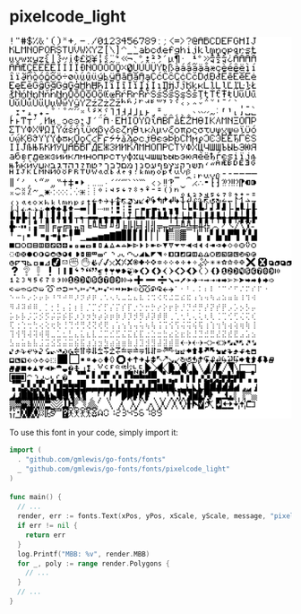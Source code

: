 # pixelcode_light

![pixelcode_light](pixelcode_light.png)

To use this font in your code, simply import it:

```go
import (
  . "github.com/gmlewis/go-fonts/fonts"
  _ "github.com/gmlewis/go-fonts/fonts/pixelcode_light"
)

func main() {
  // ...
  render, err := fonts.Text(xPos, yPos, xScale, yScale, message, "pixelcode_light", Center)
  if err != nil {
    return err
  }
  log.Printf("MBB: %v", render.MBB)
  for _, poly := range render.Polygons {
    // ...
  }
  // ...
}
```
